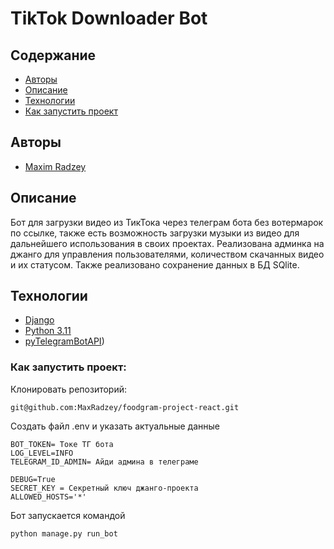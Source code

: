 # TikTok Downloader Bot

## Содержание
- [Авторы](#авторы)
- [Описание](#описание)
- [Технологии](#технологии)
- [Как запустить проект](#Как-запустить-проект)

##  Авторы

- [Maxim Radzey](https://github.com/MaxRadzey)

##  Описание
Бот для загрузки видео из ТикТока через телеграм бота без вотермарок по ссылке, также есть возможность загрузки музыки из видео для дальнейшего использования в своих проектах.
Реализована админка на джанго для управления пользователями, количеством скачанных видео и их статусом. Также реализовано сохранение данных в БД SQlite.

## Технологии
- [Django](https://docs.djangoproject.com/en/stable/)
- [Python 3.11](https://www.python.org)
- [pyTelegramBotAPI](https://github.com/eternnoir/pyTelegramBotAPI))

### Как запустить проект:

Клонировать репозиторий:

```
git@github.com:MaxRadzey/foodgram-project-react.git
```

Создать файл .env и указать актуальные данные

```
BOT_TOKEN= Токе ТГ бота
LOG_LEVEL=INFO
TELEGRAM_ID_ADMIN= Айди админа в телеграме

DEBUG=True
SECRET_KEY = Секретный ключ джанго-проекта
ALLOWED_HOSTS='*'
```
Бот запускается командой
```
python manage.py run_bot
```
